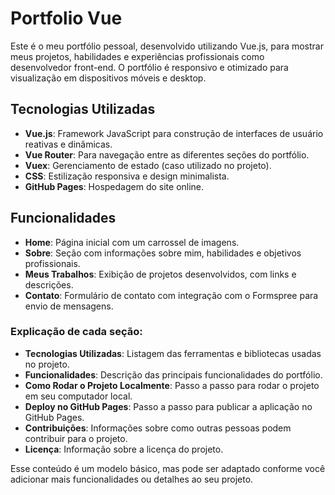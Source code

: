 # Portfolio Vue

Este é o meu portfólio pessoal, desenvolvido utilizando Vue.js, para mostrar meus projetos, habilidades e experiências profissionais como desenvolvedor front-end. O portfólio é responsivo e otimizado para visualização em dispositivos móveis e desktop.

## Tecnologias Utilizadas

- **Vue.js**: Framework JavaScript para construção de interfaces de usuário reativas e dinâmicas.
- **Vue Router**: Para navegação entre as diferentes seções do portfólio.
- **Vuex**: Gerenciamento de estado (caso utilizado no projeto).
- **CSS**: Estilização responsiva e design minimalista.
- **GitHub Pages**: Hospedagem do site online.

## Funcionalidades

- **Home**: Página inicial com um carrossel de imagens.
- **Sobre**: Seção com informações sobre mim, habilidades e objetivos profissionais.
- **Meus Trabalhos**: Exibição de projetos desenvolvidos, com links e descrições.
- **Contato**: Formulário de contato com integração com o Formspree para envio de mensagens.



### Explicação de cada seção:

- **Tecnologias Utilizadas**: Listagem das ferramentas e bibliotecas usadas no projeto.
- **Funcionalidades**: Descrição das principais funcionalidades do portfólio.
- **Como Rodar o Projeto Localmente**: Passo a passo para rodar o projeto em seu computador local.
- **Deploy no GitHub Pages**: Passo a passo para publicar a aplicação no GitHub Pages.
- **Contribuições**: Informações sobre como outras pessoas podem contribuir para o projeto.
- **Licença**: Informação sobre a licença do projeto.

Esse conteúdo é um modelo básico, mas pode ser adaptado conforme você adicionar mais funcionalidades ou detalhes ao seu projeto.